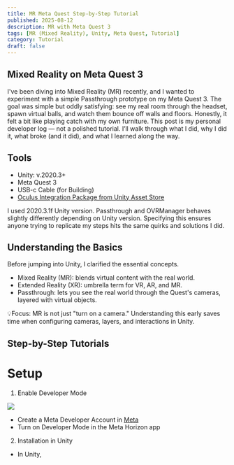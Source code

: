 ```yaml
---
title: MR Meta Quest Step-by-Step Tutorial
published: 2025-08-12
description: MR with Meta Quest 3
tags: [MR (Mixed Reality), Unity, Meta Quest, Tutorial]
category: Tutorial
draft: false 
---
```


## Mixed Reality on Meta Quest 3

I've been diving into Mixed Reality (MR) recently, and I wanted to experiment with a simple Passthrough prototype on my Meta Quest 3. The goal was simple but oddly satisfying: see my real room through the headset, spawn virtual balls, and watch them bounce off walls and floors. Honestly, it felt a bit like playing catch with my own furniture. This post is my personal developer log — not a polished tutorial. I’ll walk through what I did, why I did it, what broke (and it did), and what I learned along the way.

## Tools
- Unity: v.2020.3+
- Meta Quest 3
- USB-c Cable (for Building)
- [Oculus Integration Package from Unity Asset Store](https://assetstore.unity.com/packages/tools/integration/oculus-integration-deprecated-82022?srsltid=AfmBOoqs3VykViopb9qVxMb3gFcYp88tIxOFRBEoxyUs_zHPXRYparKT)

I used 2020.3.1f Unity version. Passthrough and OVRManager behaves slightly differently depending on Unity version. Specifying this ensures anyone trying to replicate my steps hits the same quirks and solutions I did.

## Understanding the Basics
Before jumping into Unity, I clarified the essential concepts.
- Mixed Reality (MR): blends virtual content with the real world.
- Extended Reality (XR): umbrella term for VR, AR, and MR.
- Passthrough: lets you see the real world through the Quest's cameras, layered with virtual objects.

💡Focus: MR is not just "turn on a camera." Understanding this early saves time when configuring cameras, layers, and interactions in Unity.

## Step-by-Step Tutorials

# Setup
1. Enable Developer Mode

![](/setup1.png)

- Create a Meta Developer Account in [Meta](https://developers.meta.com/horizon/sign-up/)
- Turn on Developer Mode in the Meta Horizon app

2. Installation in Unity
- In Unity, 


